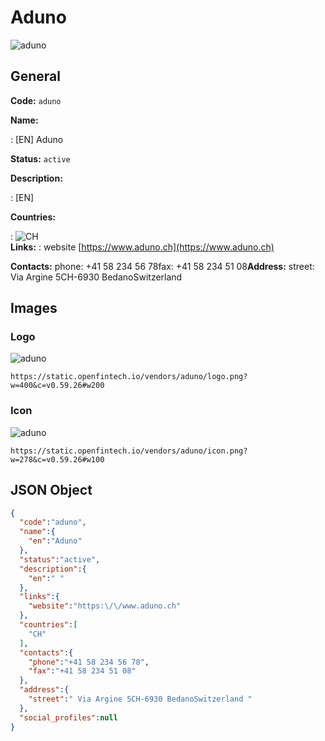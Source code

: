 
# Aduno 
![aduno](https://static.openfintech.io/vendors/aduno/logo.png?w=400&c=v0.59.26#w200)  

## General 
 
**Code:** `aduno` 
 
**Name:** 
 
:	[EN] Aduno 
 
**Status:** `active` 
 
**Description:** 
 
: [EN]   
 
 
**Countries:** 
 
:	![CH](https://cdnjs.cloudflare.com/ajax/libs/flag-icon-css/3.3.0/flags/4x3/ch.svg#w24)  
**Links:** 
: website [https://www.aduno.ch](https://www.aduno.ch) 
 
**Contacts:** 
phone: +41 58 234 56 78fax: +41 58 234 51 08**Address:** 
street:  Via Argine 5CH-6930 BedanoSwitzerland  

## Images 

### Logo 
 
![aduno](https://static.openfintech.io/vendors/aduno/logo.png?w=400&c=v0.59.26#w200)  

```
https://static.openfintech.io/vendors/aduno/logo.png?w=400&c=v0.59.26#w200
```  

### Icon 
 
![aduno](https://static.openfintech.io/vendors/aduno/icon.png?w=278&c=v0.59.26#w100)  

```
https://static.openfintech.io/vendors/aduno/icon.png?w=278&c=v0.59.26#w100
```  

## JSON Object 

```json
{
  "code":"aduno",
  "name":{
    "en":"Aduno"
  },
  "status":"active",
  "description":{
    "en":" "
  },
  "links":{
    "website":"https:\/\/www.aduno.ch"
  },
  "countries":[
    "CH"
  ],
  "contacts":{
    "phone":"+41 58 234 56 78",
    "fax":"+41 58 234 51 08"
  },
  "address":{
    "street":" Via Argine 5CH-6930 BedanoSwitzerland "
  },
  "social_profiles":null
}
```  
